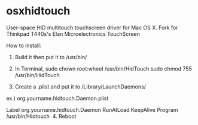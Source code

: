 osxhidtouch
===========

User-space HID multitouch touchscreen driver for Mac OS X. Fork for Thinkpad T440s's Elan Microelectronics TouchScreen

How to install:

1. Build it then put it to /usr/bin/

2. In Terminal,
sudo chown root:wheel /usr/bin/HidTouch
sudo chmod 755 /usr/bin/HidTouch

3. Create a .plist and put it to /Library/LaunchDaemons/

ex.) org.yourname.hidtouch.Daemon.plist

<?xml version="1.0" encoding="UTF-8"?>
<!DOCTYPE plist PUBLIC "-//Apple//DTD PLIST 1.0//EN" "http://www.apple.com/DTDs/PropertyList$ <plist version="1.0">
<dict>
        <key>Label</key>
        <string>org.yourname.hidtouch.Daemon</string>
        <key>RunAtLoad</key>
        <true/>
        <key>KeepAlive</key>
        <false/>
        <key>Program</key>
        <string>/usr/bin/Hidtouch</string>
</dict>
</plist>
 ﻿
 4. Reboot
